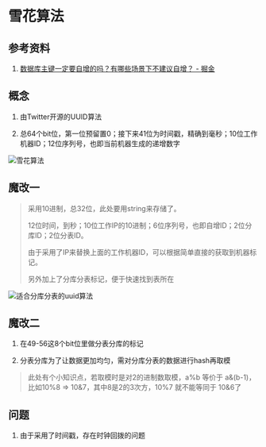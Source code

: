 # 雪花算法

## 参考资料

1. [数据库主键一定要自增的吗？有哪些场景下不建议自增？ - 掘金](https://juejin.cn/post/7168638701784793124)

## 概念

1. 由Twitter开源的UUID算法

2. 总64个bit位，第一位预留置0；接下来41位为时间戳，精确到毫秒；10位工作机器ID；12位序列号，也即当前机器生成的递增数字

![雪花算法](https://p3-juejin.byteimg.com/tos-cn-i-k3u1fbpfcp/225fde709bae4574ad77b0deba6f37c1~tplv-k3u1fbpfcp-zoom-in-crop-mark:1512:0:0:0.awebp)

## 魔改一

> 采用10进制，总32位，此处要用string来存储了。
> 
> 12位时间，到秒；10位工作IP的10进制；6位序列号，也即自增ID；2位分库ID；2位分表ID。
> 
> 由于采用了IP来替换上面的工作机器ID，可以根据简单直接的获取到机器标记。
> 
> 另外加上了分库分表标记，便于快速找到表所在

![适合分库分表的uuid算法](https://p3-juejin.byteimg.com/tos-cn-i-k3u1fbpfcp/efe8b754aa7842369c8fe7f873162229~tplv-k3u1fbpfcp-zoom-in-crop-mark:1512:0:0:0.awebp)

## 魔改二

1. 在49-56这8个bit位里做分表分库的标记

2. 分表分库为了让数据更加均匀，需对分库分表的数据进行hash再取模

> 此处有个小知识点，若取模时是对2的进制数取模，a%b 等价于 a&(b-1)，比如10%8 => 10&7，其中8是2的3次方，10%7 就不能等同于 10&6了

## 问题

1. 由于采用了时间戳，存在时钟回拨的问题